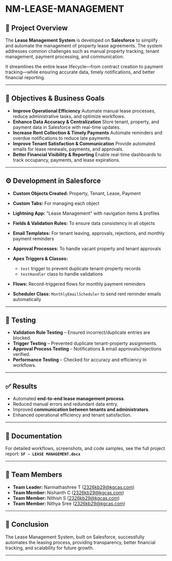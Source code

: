 # NM-LEASE-MANAGEMENT

## 📌 Project Overview

The **Lease Management System** is developed on **Salesforce** to simplify and automate the management of property lease agreements. The system addresses common challenges such as manual property tracking, tenant management, payment processing, and communication.

It streamlines the entire lease lifecycle—from contract creation to payment tracking—while ensuring accurate data, timely notifications, and better financial reporting.

---

## 🎯 Objectives & Business Goals

* **Improve Operational Efficiency**
  Automate manual lease processes, reduce administrative tasks, and optimize workflows.
* **Enhance Data Accuracy & Centralization**
  Store tenant, property, and payment data in Salesforce with real-time updates.
* **Increase Rent Collection & Timely Payments**
  Automate reminders and overdue notifications to reduce late payments.
* **Improve Tenant Satisfaction & Communication**
  Provide automated emails for lease renewals, payments, and approvals.
* **Better Financial Visibility & Reporting**
  Enable real-time dashboards to track occupancy, payments, and lease expirations.

---

## ⚙️ Development in Salesforce

* **Custom Objects Created:** Property, Tenant, Lease, Payment
* **Custom Tabs:** For managing each object
* **Lightning App:** "Lease Management" with navigation items & profiles
* **Fields & Validation Rules:** To ensure data consistency in all objects
* **Email Templates:** For tenant leaving, approvals, rejections, and monthly payment reminders
* **Approval Processes:** To handle vacant property and tenant approvals
* **Apex Triggers & Classes:**

  * `test` trigger to prevent duplicate tenant-property records
  * `testHandler` class to handle validations
* **Flows:** Record-triggered flows for monthly payment reminders
* **Scheduler Class:** `MonthlyEmailScheduler` to send rent reminder emails automatically

---

## 🧪 Testing

* **Validation Rule Testing** – Ensured incorrect/duplicate entries are blocked.
* **Trigger Testing** – Prevented duplicate tenant-property assignments.
* **Approval Process Testing** – Notifications & email approvals/rejections verified.
* **Performance Testing** – Checked for accuracy and efficiency in workflows.

---

## ✅ Results

* Automated **end-to-end lease management process**.
* Reduced manual errors and redundant data entry.
* Improved **communication between tenants and administrators**.
* Enhanced operational efficiency and tenant satisfaction.

---

## 📖 Documentation

For detailed workflows, screenshots, and code samples, see the full project report:
**`SF - LEASE MANAGEMENT.docx`**

---

## 👥 Team Members

* **Team Leader:** Narmathashree T ([2326kb29@kgcas.com](mailto:2326kb29@kgcas.com))
* **Team Member:** Nishanth C ([2326kb29@kgcas.com](mailto:2326kb29@kgcas.com))
* **Team Member:** Nithish S ([2326kb29@kgcas.com](mailto:2326kb29@kgcas.com))
* **Team Member:** Nithya Sree ([2326kb29@kgcas.com](mailto:2326kb29@kgcas.com))

---

## 📜 Conclusion

The Lease Management System, built on Salesforce, successfully automates the leasing process, providing transparency, better financial tracking, and scalability for future growth.

---

